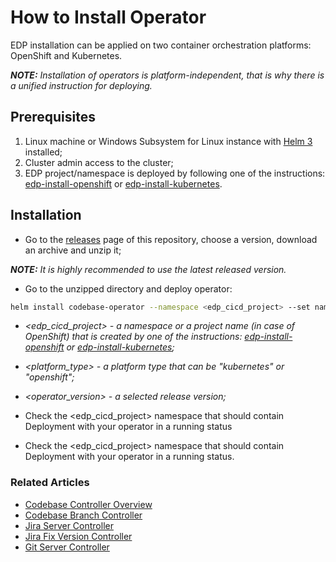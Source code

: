 # How to Install Operator

EDP installation can be applied on two container orchestration platforms: OpenShift and Kubernetes.

_**NOTE:** Installation of operators is platform-independent, that is why there is a unified instruction for deploying._

## Prerequisites
1. Linux machine or Windows Subsystem for Linux instance with [Helm 3](https://helm.sh/docs/intro/install/) installed;
2. Cluster admin access to the cluster;
3. EDP project/namespace is deployed by following one of the instructions: [edp-install-openshift](https://github.com/epmd-edp/edp-install/blob/master/documentation/openshift_install_edp.md#edp-project) or [edp-install-kubernetes](https://github.com/epmd-edp/edp-install/blob/master/documentation/kubernetes_install_edp.md#edp-namespace).

## Installation
* Go to the [releases](https://github.com/epmd-edp/codebase-operator/releases) page of this repository, choose a version, download an archive and unzip it;

_**NOTE:** It is highly recommended to use the latest released version._

* Go to the unzipped directory and deploy operator:
```bash
helm install codebase-operator --namespace <edp_cicd_project> --set name=codebase-operator --set global.edpName=<edp_cicd_project> --set global.platform=<platform_type> --set image.name=epamedp/codebase-operator --set image.version=<operator_version> deploy-templates
```

- _<edp_cicd_project> - a namespace or a project name (in case of OpenShift) that is created by one of the instructions: [edp-install-openshift](https://github.com/epmd-edp/edp-install/blob/master/documentation/openshift_install_edp.md#install-edp) or [edp-install-kubernetes](https://github.com/epmd-edp/edp-install/blob/master/documentation/kubernetes_install_edp.md#install-edp);_ 

- _<platform_type> - a platform type that can be "kubernetes" or "openshift";_

- _<operator_version> - a selected release version;_

* Check the <edp_cicd_project> namespace that should contain Deployment with your operator in a running status

* Check the <edp_cicd_project> namespace that should contain Deployment with your operator in a running status.

### Related Articles

- [Codebase Controller Overview](documentation/codebase_controller.md)
- [Codebase Branch Controller](documentation/codebase_branch_controller.md)
- [Jira Server Controller](documentation/jira_server_controller.md)
- [Jira Fix Version Controller](documentation/jira_fix_version_controller.md)
- [Git Server Controller](documentation/git_server_controller.md)